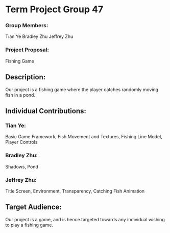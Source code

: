 ﻿# Term Project Group 47

### Group Members:
Tian Ye
Bradley Zhu
Jeffrey Zhu

### Project Proposal:
Fishing Game

## Description:
Our project is a fishing game where the player catches randomly moving fish in a pond.

## Individual Contributions:
### Tian Ye:
Basic Game Framework, Fish Movement and Textures, Fishing Line Model, Player Controls

### Bradley Zhu:
Shadows, Pond

### Jeffrey Zhu:
Title Screen, Environment, Transparency, Catching Fish Animation

## Target Audience:
Our project is a game, and is hence targeted towards any individual wishing to play a fishing game.
